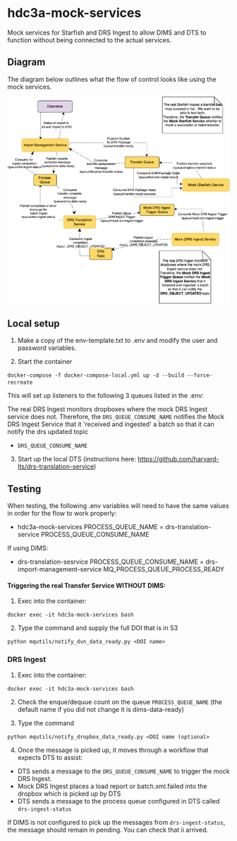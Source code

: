 # hdc3a-mock-services
Mock services for Starfish and DRS Ingest to allow DIMS and DTS to function without being connected to the actual services.

## Diagram
The diagram below outlines what the flow of control looks like using the mock services.

![DVN to DRS Mock Flow](ReadmeDocs/Dataverse-to-DRS-Mock%20Diagram.png)

## Local setup
    
1. Make a copy of the env-template.txt to .env and modify the user and password variables.

2. Start the container
    
```
docker-compose -f docker-compose-local.yml up -d --build --force-recreate
```

This will set up listeners to the following 3 queues listed in the .env:

The real DRS Ingest monitors dropboxes where the mock DRS Ingest service does not.
Therefore, the `DRS_QUEUE_CONSUME_NAME` notifies the Mock DRS Ingest Service that it 'received and ingested' a batch so that it can notify the drs updated topic

- `DRS_QUEUE_CONSUME_NAME`



3. Start up the local DTS (instructions here: https://github.com/harvard-lts/drs-translation-service)

## Testing

When testing, the following .env variables will need to have the same values in order for the flow to work properly:

- hdc3a-mock-services PROCESS_QUEUE_NAME = drs-translation-service PROCESS_QUEUE_CONSUME_NAME

If using DIMS:

- drs-translation-sesrvice PROCESS_QUEUE_CONSUME_NAME = drs-import-management-service MQ_PROCESS_QUEUE_PROCESS_READY

#### Triggering the real Transfer Service WITHOUT DIMS:

1. Exec into the container:

```
docker exec -it hdc3a-mock-services bash
```

2. Type the command and supply the full DOI that is in S3

```
python mqutils/notify_dvn_data_ready.py <DOI name>
```

### DRS Ingest

1. Exec into the container:

```
docker exec -it hdc3a-mock-services bash
```

2. Check the enque/dequue count on the queue `PROCESS_QUEUE_NAME` (the default name if you did not change it is dims-data-ready)

3. Type the command

```
python mqutils/notify_dropbox_data_ready.py <DOI name (optional>
```

4. Once the message is picked up, it moves through a workflow that expects DTS to assist:

- DTS sends a message to the `DRS_QUEUE_CONSUME_NAME` to trigger the mock DRS Ingest.  
- Mock DRS Ingest places a load report or batch.xml.failed into the dropbox which is picked up by DTS
- DTS sends a message to the process queue configured in DTS called `drs-ingest-status`

If DIMS is not configured to pick up the messages from `drs-ingest-status`, the message should remain in pending.  You can check that ii arrived.
